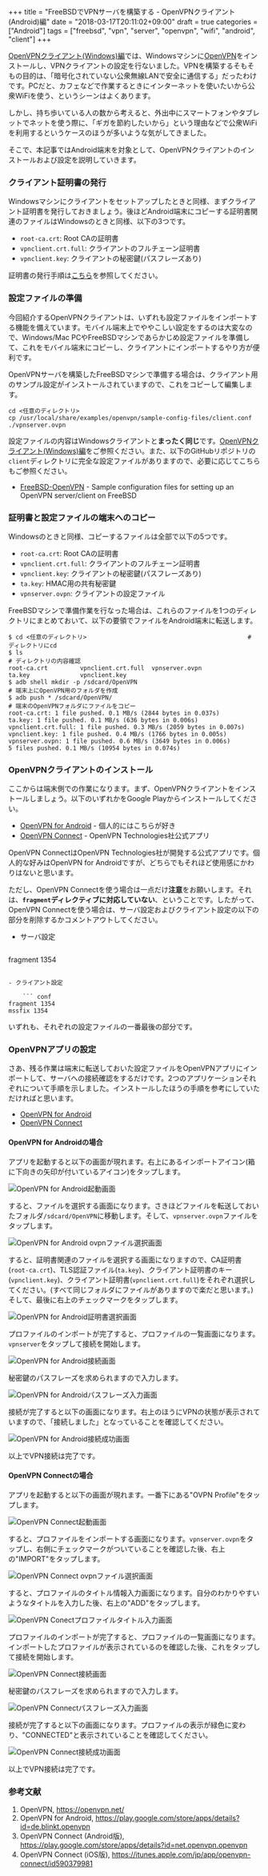+++
title = "FreeBSDでVPNサーバを構築する - OpenVPNクライアント(Android)編"
date = "2018-03-17T20:11:02+09:00"
draft = true
categories = ["Android"]
tags = ["freebsd", "vpn", "server", "openvpn", "wifi", "android", "client"]
+++

[OpenVPNクライアント(Windows)編](/post/freebsd-openvpn-server-client/)では、Windowsマシンに[OpenVPN](https://openvpn.net/)をインストールし、VPNクライアントの設定を行ないました。VPNを構築するそもそもの目的は、「暗号化されていない公衆無線LANで安全に通信する」だったわけです。PCだと、カフェなどで作業するときにインターネットを使いたいから公衆WiFiを使う、というシーンはよくあります。

しかし、持ち歩いている人の数から考えると、外出中にスマートフォンやタブレットでネットを使う際に、「ギガを節約したいから」という理由などで公衆WiFiを利用するというケースのほうが多いような気がしてきました。

そこで、本記事ではAndroid端末を対象として、OpenVPNクライアントのインストールおよび設定を説明していきます。

### クライアント証明書の発行
Windowsマシンにクライアントをセットアップしたときと同様、まずクライアント証明書を発行しておきましょう。後ほどAndroid端末にコピーする証明書関連のファイルはWindowsのときと同様、以下の3つです。

- `root-ca.crt`: Root CAの証明書
- `vpnclient.crt.full`: クライアントのフルチェーン証明書
- `vpnclient.key`: クライアントの秘密鍵(パスフレーズあり)

証明書の発行手順は[こちら](/post/freebsd-private-ca-cert/)を参照してください。

### 設定ファイルの準備
今回紹介するOpenVPNクライアントは、いずれも設定ファイルをインポートする機能を備えています。モバイル端末上でややこしい設定をするのは大変なので、Windows/Mac PCやFreeBSDマシンであらかじめ設定ファイルを準備して、これをモバイル端末にコピーし、クライアントにインポートするやり方が便利です。

OpenVPNサーバを構築したFreeBSDマシンで準備する場合は、クライアント用のサンプル設定がインストールされていますので、これをコピーして編集します。

``` shell
cd <任意のディレクトリ>
cp /usr/local/share/examples/openvpn/sample-config-files/client.conf ./vpnserver.ovpn
```

設定ファイルの内容はWindowsクライアントと**まったく同じ**です。[OpenVPNクライアント(Windows)編](/post/freebsd-openvpn-server-client/)をご参照ください。また、以下のGitHubリポジトリの`client`ディレクトリに完全な設定ファイルがありますので、必要に応じてこちらもご参照ください。

- [FreeBSD-OpenVPN](https://github.com/tagattie/FreeBSD-OpenVPN) - Sample configuration files for setting up an OpenVPN server/client on FreeBSD

### 証明書と設定ファイルの端末へのコピー
Windowsのときと同様、コピーするファイルは全部で以下の5つです。

- `root-ca.crt`: Root CAの証明書
- `vpnclient.crt.full`: クライアントのフルチェーン証明書
- `vpnclient.key`: クライアントの秘密鍵(パスフレーズあり)
- `ta.key`: HMAC用の共有秘密鍵
- `vpnserver.ovpn`: クライアントの設定ファイル

FreeBSDマシンで準備作業を行なった場合は、これらのファイルを1つのディレクトリにまとめておいて、以下の要領でファイルをAndroid端末に転送します。

``` shell-session
$ cd <任意のディレクトリ>                                             # ディレクトリにcd
$ ls                                                                  # ディレクトリの内容確認
root-ca.crt         vpnclient.crt.full  vpnserver.ovpn
ta.key              vpnclient.key
$ adb shell mkdir -p /sdcard/OpenVPN                                  # 端末上にOpenVPN用のフォルダを作成
$ adb push * /sdcard/OpenVPN/                                         # 端末のOpenVPNフォルダにファイルをコピー
root-ca.crt: 1 file pushed. 0.1 MB/s (2844 bytes in 0.037s)
ta.key: 1 file pushed. 0.1 MB/s (636 bytes in 0.006s)
vpnclient.crt.full: 1 file pushed. 0.3 MB/s (2059 bytes in 0.007s)
vpnclient.key: 1 file pushed. 0.4 MB/s (1766 bytes in 0.005s)
vpnserver.ovpn: 1 file pushed. 0.6 MB/s (3649 bytes in 0.006s)
5 files pushed. 0.1 MB/s (10954 bytes in 0.074s)
```

### OpenVPNクライアントのインストール
ここからは端末側での作業になります。まず、OpenVPNクライアントをインストールしましょう。以下のいずれかをGoogle Playからインストールしてください。

- [OpenVPN for Android](https://play.google.com/store/apps/details?id=de.blinkt.openvpn) - 個人的にはこちらが好き
- [OpenVPN Connect](https://play.google.com/store/apps/details?id=net.openvpn.openvpn) - OpenVPN Technologies社公式アプリ

OpenVPN ConnectはOpenVPN Technologies社が開発する公式アプリです。個人的な好みはOpenVPN for Androidですが、どちらでもそれほど使用感にかわりはないと思います。

ただし、OpenVPN Connectを使う場合は一点だけ**注意**をお願いします。それは、**`fragment`ディレクティブに対応していない**、ということです。したがって、OpenVPN Connectを使う場合は、サーバ設定およびクライアント設定の以下の部分を削除するかコメントアウトしてください。

- サーバ設定

    ``` conf
fragment 1354
```

- クライアント設定

    ``` conf
fragment 1354
mssfix 1354
```

いずれも、それぞれの設定ファイルの一番最後の部分です。

### OpenVPNアプリの設定
さあ、残る作業は端末に転送しておいた設定ファイルをOpenVPNアプリにインポートして、サーバへの接続確認をするだけです。2つのアプリケーションそれぞれについて手順を示しました。インストールしたほうの手順を参考にしていただければと思います。

- [OpenVPN for Android](#openvpn-for-androidの場合)
- [OpenVPN Connect](#openvpn-connectの場合)

#### OpenVPN for Androidの場合
アプリを起動すると以下の画面が現れます。右上にあるインポートアイコン(箱に下向きの矢印が付いているアイコン)をタップします。

![OpenVPN for Android起動画面](/img/openvpn/openvpn-for-android-initial.png)

すると、ファイルを選択する画面になります。さきほどファイルを転送しておいたフォルダ`/sdcard/OpenVPN`に移動します。そして、`vpnserver.ovpn`ファイルをタップします。

![OpenVPN for Android ovpnファイル選択画面](/img/openvpn/openvpn-for-android-select-ovpn.png)

すると、証明書関連のファイルを選択する画面になりますので、CA証明書(`root-ca.crt`)、TLS認証ファイル(`ta.key`)、クライアント証明書のキー(`vpnclient.key`)、クライアント証明書(`vpnclient.crt.full`)をそれぞれ選択してください。(すべて同じフォルダにファイルがありますので楽だと思います。) そして、最後に右上のチェックマークをタップします。

![OpenVPN for Android証明書選択画面](/img/openvpn/openvpn-for-android-select-cert.png)

プロファイルのインポートが完了すると、プロファイルの一覧画面になります。`vpnserver`をタップして接続を開始します。

![OpenVPN for Android接続画面](/img/openvpn/openvpn-for-android-connect.png)

秘密鍵のパスフレーズを求められますので入力します。

![OpenVPN for Androidパスフレーズ入力画面](/img/openvpn/openvpn-for-android-passphrase.png)

接続が完了すると以下の画面になります。右上のほうにVPNの状態が表示されていますので、「接続しました」となっていることを確認してください。

![OpenVPN for Android接続成功画面](/img/openvpn/openvpn-for-android-success.png)

以上でVPN接続は完了です。

#### OpenVPN Connectの場合
アプリを起動すると以下の画面が現れます。一番下にある"OVPN Profile"をタップします。

![OpenVPN Connect起動画面](/img/openvpn/openvpn-connect-initial.png)

すると、プロファイルをインポートする画面になります。`vpnserver.ovpn`をタップし、右側にチェックマークがついていることを確認した後、右上の"IMPORT"をタップします。

![OpenVPN Connect ovpnファイル選択画面](/img/openvpn/openvpn-connect-select-ovpn.png)

すると、プロファイルのタイトル情報入力画面になります。自分のわかりやすいようなタイトルを入力した後、右上の"ADD"をタップします。

![OpenVPN Conectプロファイルタイトル入力画面](/img/openvpn/openvpn-connect-set-profile-title.png)

プロファイルのインポートが完了すると、プロファイルの一覧画面になります。インポートしたプロファイルが表示されているのを確認した後、これをタップして接続を開始します。

![OpenVPN Connect接続画面](/img/openvpn/openvpn-connect-connect.png)

秘密鍵のパスフレーズを求められますので入力します。

![OpenVPN Connectパスフレーズ入力画面](/img/openvpn/openvpn-connect-passphrase.png)

接続が完了すると以下の画面になります。プロファイルの表示が緑色に変わり、"CONNECTED"と表示されていることを確認してください。

![OpenVPN Connect接続成功画面](/img/openvpn/openvpn-connect-success.png)

以上でVPN接続は完了です。

### 参考文献
1. OpenVPN, https://openvpn.net/
1. OpenVPN for Android, https://play.google.com/store/apps/details?id=de.blinkt.openvpn
1. OpenVPN Connect (Android版), https://play.google.com/store/apps/details?id=net.openvpn.openvpn
1. OpenVPN Connect (iOS版), https://itunes.apple.com/jp/app/openvpn-connect/id590379981
